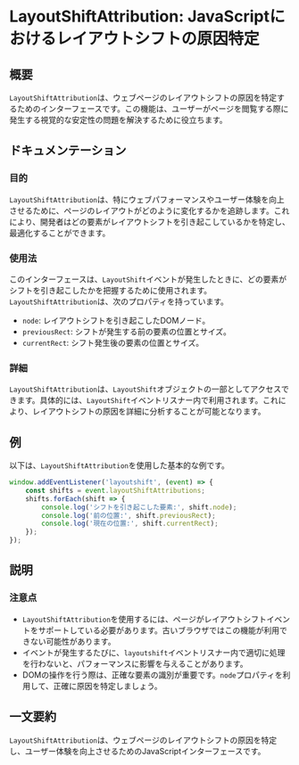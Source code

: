 <!--
Meta Description: # LayoutShiftAttribution: JavaScriptにおけるレイアウトシフトの原因特定 ## 概要 `LayoutShiftAttribution`は、ウェブページのレイアウトシフトの原因を特定するためのインターフェースです。この機能は、ユーザーがページを閲覧する際に発生する視覚...
Meta Keywords: layoutshiftattribution, layoutshift, shift, node, console
-->

# LayoutShiftAttribution: JavaScriptにおけるレイアウトシフトの原因特定

## 概要
`LayoutShiftAttribution`は、ウェブページのレイアウトシフトの原因を特定するためのインターフェースです。この機能は、ユーザーがページを閲覧する際に発生する視覚的な安定性の問題を解決するために役立ちます。

## ドキュメンテーション
### 目的
`LayoutShiftAttribution`は、特にウェブパフォーマンスやユーザー体験を向上させるために、ページのレイアウトがどのように変化するかを追跡します。これにより、開発者はどの要素がレイアウトシフトを引き起こしているかを特定し、最適化することができます。

### 使用法
このインターフェースは、`LayoutShift`イベントが発生したときに、どの要素がシフトを引き起こしたかを把握するために使用されます。`LayoutShiftAttribution`は、次のプロパティを持っています。

- `node`: レイアウトシフトを引き起こしたDOMノード。
- `previousRect`: シフトが発生する前の要素の位置とサイズ。
- `currentRect`: シフト発生後の要素の位置とサイズ。

### 詳細
`LayoutShiftAttribution`は、`LayoutShift`オブジェクトの一部としてアクセスできます。具体的には、`LayoutShift`イベントリスナー内で利用されます。これにより、レイアウトシフトの原因を詳細に分析することが可能となります。

## 例
以下は、`LayoutShiftAttribution`を使用した基本的な例です。

```javascript
window.addEventListener('layoutshift', (event) => {
    const shifts = event.layoutShiftAttributions;
    shifts.forEach(shift => {
        console.log('シフトを引き起こした要素:', shift.node);
        console.log('前の位置:', shift.previousRect);
        console.log('現在の位置:', shift.currentRect);
    });
});
```

## 説明
### 注意点
- `LayoutShiftAttribution`を使用するには、ページがレイアウトシフトイベントをサポートしている必要があります。古いブラウザではこの機能が利用できない可能性があります。
- イベントが発生するたびに、`layoutshift`イベントリスナー内で適切に処理を行わないと、パフォーマンスに影響を与えることがあります。
- DOMの操作を行う際は、正確な要素の識別が重要です。`node`プロパティを利用して、正確に原因を特定しましょう。

## 一文要約
`LayoutShiftAttribution`は、ウェブページのレイアウトシフトの原因を特定し、ユーザー体験を向上させるためのJavaScriptインターフェースです。